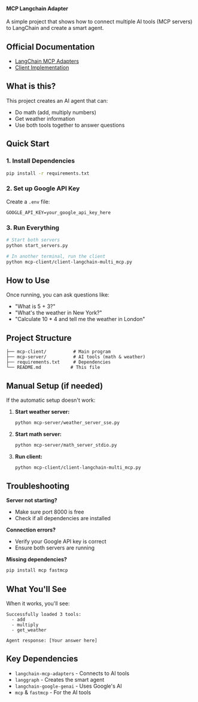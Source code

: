 #### MCP Langchain Adapter

A simple project that shows how to connect multiple AI tools (MCP servers) to LangChain and create a smart agent.

## Official Documentation

- [LangChain MCP Adapters](https://github.com/langchain-ai/langchain-mcp-adapters)
- [Client Implementation](https://github.com/langchain-ai/langchain-mcp-adapters/blob/a8d05174fa2abf8bf3abcb40e8e05efd5190b812/langchain_mcp_adapters/client.py#L35)

## What is this?

This project creates an AI agent that can:

- Do math (add, multiply numbers)
- Get weather information
- Use both tools together to answer questions

## Quick Start

### 1. Install Dependencies

```bash
pip install -r requirements.txt
```

### 2. Set up Google API Key

Create a `.env` file:

```
GOOGLE_API_KEY=your_google_api_key_here
```

### 3. Run Everything

```bash
# Start both servers
python start_servers.py

# In another terminal, run the client
python mcp-client/client-langchain-multi_mcp.py
```

## How to Use

Once running, you can ask questions like:

- "What is 5 + 3?"
- "What's the weather in New York?"
- "Calculate 10 \* 4 and tell me the weather in London"

## Project Structure

```
├── mcp-client/          # Main program
├── mcp-server/          # AI tools (math & weather)
├── requirements.txt     # Dependencies
└── README.md           # This file
```

## Manual Setup (if needed)

If the automatic setup doesn't work:

1. **Start weather server:**

   ```bash
   python mcp-server/weather_server_sse.py
   ```

2. **Start math server:**

   ```bash
   python mcp-server/math_server_stdio.py
   ```

3. **Run client:**
   ```bash
   python mcp-client/client-langchain-multi_mcp.py
   ```

## Troubleshooting

**Server not starting?**

- Make sure port 8000 is free
- Check if all dependencies are installed

**Connection errors?**

- Verify your Google API key is correct
- Ensure both servers are running

**Missing dependencies?**

```bash
pip install mcp fastmcp
```

## What You'll See

When it works, you'll see:

```
Successfully loaded 3 tools:
  - add
  - multiply
  - get_weather

Agent response: [Your answer here]
```

## Key Dependencies

- `langchain-mcp-adapters` - Connects to AI tools
- `langgraph` - Creates the smart agent
- `langchain-google-genai` - Uses Google's AI
- `mcp` & `fastmcp` - For the AI tools
